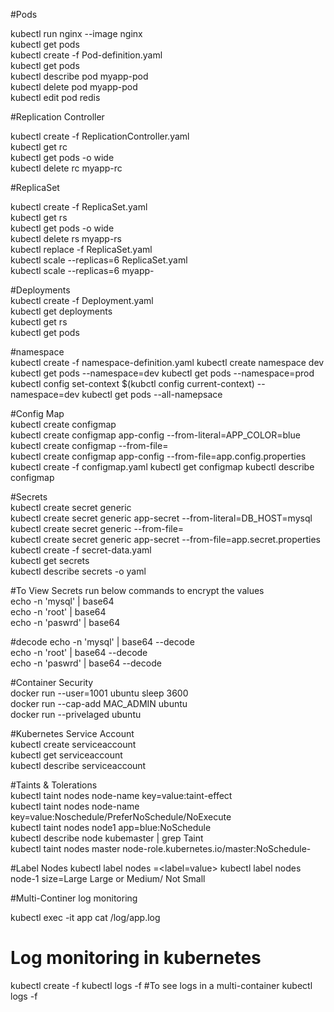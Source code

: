 #Pods

kubectl run nginx --image nginx <br>
kubectl get pods<br>
kubectl create -f Pod-definition.yaml<br>
kubectl get pods<br>
kubectl describe pod myapp-pod<br>
kubectl delete pod myapp-pod<br>
kubectl edit pod redis<br>


#Replication Controller<br>

kubectl create -f ReplicationController.yaml<br>
kubectl get rc<br>
kubectl get pods -o wide<br>
kubectl delete rc myapp-rc<br>

#ReplicaSet<br>

kubectl create -f ReplicaSet.yaml<br>
kubectl get rs<br>
kubectl get pods -o wide<br>
kubectl delete rs myapp-rs<br>
kubectl replace -f ReplicaSet.yaml<br>
kubectl scale --replicas=6 ReplicaSet.yaml<br>
kubectl scale --replicas=6 <type> myapp-<name><br>


#Deployments<br>
kubectl create -f Deployment.yaml<br>
kubectl get deployments<br>
kubectl get rs<br>
kubectl get pods<br>

#namespace<br>
kubectl create -f namespace-definition.yaml
kubectl create namespace dev
kubectl get pods --namespace=dev
kubectl get pods --namespace=prod
kubectl config set-context $(kubctl config current-context) --namespace=dev
kubectl get pods --all-namepsace

#Config Map<br>
kubectl create configmap<br>
kubectl create configmap app-config --from-literal=APP_COLOR=blue<br>
kubectl create configmap <config-name> --from-file=<path-to-file><br>
kubectl create configmap app-config --from-file=app.config.properties<br>
kubectl create -f configmap.yaml
kubectl get configmap
kubectl describe configmap

#Secrets<br>
kubectl create secret generic<br>
kubectl create secret generic app-secret --from-literal=DB_HOST=mysql<br>
kubectl create secret generic <secret-name> --from-file=<path-of-the file><br>
kubectl create secret generic app-secret --from-file=app.secret.properties<br>
kubectl create -f secret-data.yaml<br>
kubectl get secrets<br>
kubectl describe secrets -o yaml<br>


#To View Secrets run below commands to encrypt the values<br>
echo -n 'mysql' | base64<br>
echo -n 'root' | base64<br>
echo -n 'paswrd' | base64<br>

#decode
echo -n 'mysql' | base64 --decode<br>
echo -n 'root' | base64 --decode<br>
echo -n 'paswrd' | base64 --decode<br>

#Container Security<br>
docker run --user=1001 ubuntu sleep 3600<br>
docker run --cap-add MAC_ADMIN ubuntu<br>
docker run --privelaged ubuntu<br>

#Kubernetes Service Account<br>
kubectl create serviceaccount <serviceaccountname><br>
kubectl get serviceaccount<br>
kubectl describe serviceaccount <serviceaccountname><br>

#Taints & Tolerations<br>
kubectl taint nodes node-name key=value:taint-effect<br>
kubectl taint nodes node-name key=value:Noschedule/PreferNoSchedule/NoExecute<br>
kubectl taint nodes node1 app=blue:NoSchedule<br>
kubectl describe node kubemaster | grep Taint<br>
kubectl taint nodes master node-role.kubernetes.io/master:NoSchedule-<br>

#Label Nodes
kubectl label nodes <node-name> <label-key>=<label=value>
kubectl label nodes node-1 size=Large Large or Medium/ Not Small

#Multi-Continer log monitoring

kubectl exec -it app cat /log/app.log

# Log monitoring in kubernetes
kubectl create -f <file-name>
kubectl logs -f <pod-name>
#To see logs in a multi-container
kubectl logs -f <pod-name><container-name>

